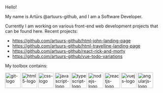 Hello!

My name is Artūrs @artuurs-github, and I am a Software Developer.

Currently I am working on various front-end web development projects that can be found here. Recent projects:
- https://github.com/artuurs-github/html-john-landing-page
- https://github.com/artuurs-github/html-travelline-landing-page
- https://github.com/artuurs-github/react-rick-and-morty
- https://github.com/artuurs-github/vue-todo-variations

My toolbox contains:

<img src="https://cdn.worldvectorlogo.com/logos/git-icon.svg" alt="git-logo" width="50" height="50"/> <img src="https://cdn.worldvectorlogo.com/logos/html-1.svg" alt="html5-logo" width="50" height="50"/> <img src="https://cdn.worldvectorlogo.com/logos/css-3.svg" alt="css-logo" width="50" height="50"/> <img src="https://cdn.worldvectorlogo.com/logos/logo-javascript.svg" alt="javascript-logo" width="50" height="50"/> <img src="https://cdn.worldvectorlogo.com/logos/typescript.svg" alt="typescript-logo" width="50" height="50"/> <img src="https://cdn.worldvectorlogo.com/logos/nodejs-icon.svg" alt="nodejs-logo" width="50" height="50"/> <img src="https://cdn.worldvectorlogo.com/logos/react-2.svg" alt="reactjs-logo" width="50" height="50"/> <img src="https://cdn.worldvectorlogo.com/logos/vue-js-1.svg" alt="vuejs-logo" width="50" height="50"/> <img src="https://cdn.worldvectorlogo.com/logos/angular-icon-1.svg" alt="angularjs-logo" width="50" height="50"/>
